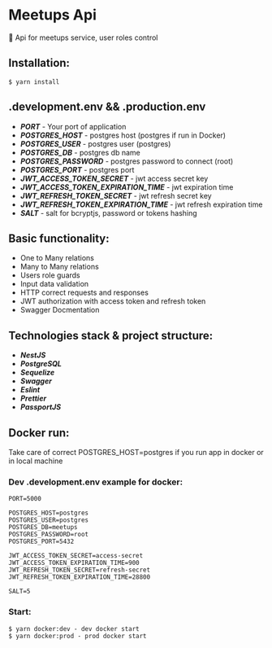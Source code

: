 # Meetups Api

🎉 Api for meetups service, user roles control

## Installation:

```
$ yarn install
```

## .development.env && .production.env

-   **_PORT_** - Your port of application
-   **_POSTGRES_HOST_** - postgres host (postgres if run in Docker)
-   **_POSTGRES_USER_** - postgres user (postgres)
-   **_POSTGRES_DB_** - postgres db name
-   **_POSTGRES_PASSWORD_** - postgres password to connect (root)
-   **_POSTGRES_PORT_** - postgres port
-   **_JWT_ACCESS_TOKEN_SECRET_** - jwt access secret key
-   **_JWT_ACCESS_TOKEN_EXPIRATION_TIME_** - jwt expiration time
-   **_JWT_REFRESH_TOKEN_SECRET_** - jwt refresh secret key
-   **_JWT_REFRESH_TOKEN_EXPIRATION_TIME_** - jwt refresh expiration time
-   **_SALT_** - salt for bcryptjs, password or tokens hashing

## Basic functionality:

-   One to Many relations
-   Many to Many relations
-   Users role guards
-   Input data validation
-   HTTP correct requests and responses
-   JWT authorization with access token and refresh token
-   Swagger Docmentation

## Technologies stack & project structure:

-   **_NestJS_**
-   **_PostgreSQL_**
-   **_Sequelize_**
-   **_Swagger_**
-   **_Eslint_**
-   **_Prettier_**
-   **_PassportJS_**

## Docker run:

Take care of correct POSTGRES_HOST=postgres if you run app in docker or in local machine

### Dev .development.env example for docker:

```
PORT=5000

POSTGRES_HOST=postgres
POSTGRES_USER=postgres
POSTGRES_DB=meetups
POSTGRES_PASSWORD=root
POSTGRES_PORT=5432

JWT_ACCESS_TOKEN_SECRET=access-secret
JWT_ACCESS_TOKEN_EXPIRATION_TIME=900
JWT_REFRESH_TOKEN_SECRET=refresh-secret
JWT_REFRESH_TOKEN_EXPIRATION_TIME=28800

SALT=5
```

### Start:

```
$ yarn docker:dev - dev docker start
$ yarn docker:prod - prod docker start
```
